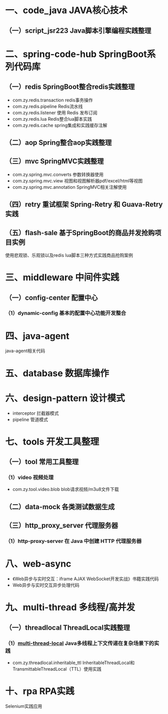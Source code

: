 # 一、code_java JAVA核心技术

## （一）script_jsr223 Java脚本引擎编程实践整理

# 二、spring-code-hub  SpringBoot系列代码库
## （一）redis SpringBoot整合redis实践整理

- com.zy.redis.transaction redis事务操作
- com.zy.redis.pipeline Redis流水线
- com.zy.redis.listener 使用 Redis 发布订阅
- com.zy.redis.lua Redis整合lua脚本实践
- com.zy.redis.cache spring集成和实践缓存注解

## （二）aop Spring整合aop实践整理

## （三）mvc SpringMVC实践整理

- com.zy.spring.mvc.converts 参数转换器使用
- com.zy.spring.mvc.view 视图和视图解析器pdf/excel/html等视图
- com.zy.spring.mvc.annotation SpringMVC相关注解使用

## （四）retry 重试框架 Spring-Retry 和 Guava-Retry实践



## （五）flash-sale 基于SpringBoot的商品并发抢购项目实例

使用悲观锁、乐观锁以及redis lua脚本三种方式实践商品抢购案例

# 三、middleware  中间件实践

## （一）config-center 配置中心

### （1）dynamic-config 基本的配置中心功能开发整合

# 四、java-agent

java-agent相关代码

# 五、database 数据库操作

# 六、design-pattern 设计模式

- interceptor 拦截器模式
- pipeline 管道模式

# 七、tools 开发工具整理

## （一）tool 常用工具整理

### （1）video 视频处理

- com.zy.tool.video.blob blob请求视频/m3u8文件下载

## （二）data-mock 各类测试数据生成

## （三）http_proxy_server 代理服务器

### （1）http-proxy-server 在 Java 中创建 HTTP 代理服务器

# 八、web-async

- 《Web异步与实时交互：iframe AJAX WebSocket开发实战》书籍实践代码
- Web异步与实时交互异步处理代码

# 九、multi-thread 多线程/高并发

## （一）threadlocal ThreadLocal实践整理

### （1）[multi-thread-local](multi-thread/threadlocal) Java多线程上下文传递在复杂场景下的实践
- com.zy.threadlocal.inheritable_ttl  InheritableThreadLocal和TransmittableThreadLocal（TTL）使用实践


# 十、rpa RPA实践

Selenium实践应用



